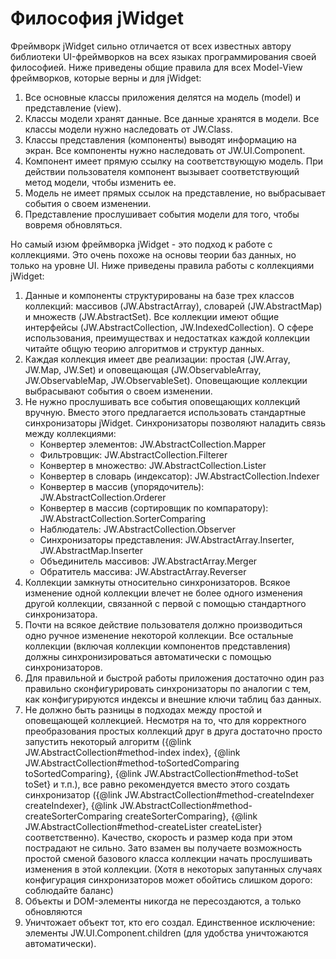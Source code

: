 ﻿# Философия jWidget

Фреймворк jWidget сильно отличается от всех известных автору библиотеки UI-фреймворков на всех языках программирования
своей философией. Ниже приведены общие правила для всех Model-View фреймворков, которые верны и для jWidget:

1. Все основные классы приложения делятся на модель (model) и представление (view).
1. Классы модели хранят данные. Все данные хранятся в модели. Все классы модели нужно наследовать от JW.Class.
1. Классы представления (компоненты) выводят информацию на экран. Все компоненты нужно наследовать от
JW.UI.Component.
1. Компонент имеет прямую ссылку на соответствующую модель. При действии пользователя компонент вызывает
соответствующий метод модели, чтобы изменить ее.
1. Модель не имеет прямых ссылок на представление, но выбрасывает события о своем изменении.
1. Представление прослушивает события модели для того, чтобы вовремя обновляться.

Но самый изюм фреймворка jWidget - это подход к работе с коллекциями. Это очень похоже на основы теории баз данных,
но только на уровне UI. Ниже приведены правила работы с коллекциями jWidget:

1. Данные и компоненты структурированы на базе трех классов коллекций: массивов (JW.AbstractArray),
словарей (JW.AbstractMap) и множеств (JW.AbstractSet). Все коллекции имеют общие интерфейсы
(JW.AbstractCollection, JW.IndexedCollection). О сфере использования, преимуществах и недостатках каждой
коллекции читайте общую теорию алгоритмов и структур данных.
1. Каждая коллекция имеет две реализации: простая (JW.Array, JW.Map, JW.Set) и оповещающая
(JW.ObservableArray, JW.ObservableMap, JW.ObservableSet). Оповещающие коллекции выбрасывают события о своем изменении.
1. Не нужно прослушивать все события оповещающих коллекций вручную. Вместо этого предлагается использовать
стандартные синхронизаторы jWidget. Синхронизаторы позволяют наладить связь между коллекциями:
    - Конвертер элементов: JW.AbstractCollection.Mapper
    - Фильтровщик: JW.AbstractCollection.Filterer
    - Конвертер в множество: JW.AbstractCollection.Lister
    - Конвертер в словарь (индексатор): JW.AbstractCollection.Indexer
    - Конвертер в массив (упорядочитель): JW.AbstractCollection.Orderer
    - Конвертер в массив (сортировщик по компаратору): JW.AbstractCollection.SorterComparing
    - Наблюдатель: JW.AbstractCollection.Observer
    - Синхронизаторы представления: JW.AbstractArray.Inserter, JW.AbstractMap.Inserter
    - Объединитель массивов: JW.AbstractArray.Merger
    - Обратитель массива: JW.AbstractArray.Reverser
1. Коллекции замкнуты относительно синхронизаторов. Всякое изменение одной коллекции влечет не более одного
изменения  другой коллекции, связанной с первой с помощью стандартного синхронизатора.
1. Почти на всякое действие пользователя должно производиться одно ручное изменение некоторой коллекции.
Все остальные коллекции (включая коллекции компонентов представления) должны синхронизироваться автоматически
с помощью синхронизаторов.
1. Для правильной и быстрой работы приложения достаточно один раз правильно сконфигурировать синхронизаторы по
аналогии с тем, как конфигурируются индексы и внешние ключи таблиц баз данных.
1. Не должно быть разницы в подходах между простой и оповещающей коллекцией. Несмотря на то, что для
корректного преобразования простых коллекций друг в друга достаточно просто запустить некоторый алгоритм
({@link JW.AbstractCollection#method-index index},
{@link JW.AbstractCollection#method-toSortedComparing toSortedComparing},
{@link JW.AbstractCollection#method-toSet toSet} и т.п.), все равно рекомендуется вместо этого создать синхронизатор
({@link JW.AbstractCollection#method-createIndexer createIndexer},
{@link JW.AbstractCollection#method-createSorterComparing createSorterComparing},
{@link JW.AbstractCollection#method-createLister createLister} соответственно). Качество, скорость и размер кода
при этом пострадают не сильно. Зато взамен вы получаете возможность простой сменой базового класса коллекции начать
прослушивать изменения в этой коллекции. (Хотя в некоторых запутанных случаях конфигурация синхронизаторов может
обойтись слишком дорого: соблюдайте баланс)
1. Объекты и DOM-элементы никогда не пересоздаются, а только обновляются
1. Уничтожает объект тот, кто его создал. Единственное исключение: элементы JW.UI.Component.children (для удобства
уничтожаются автоматически).
